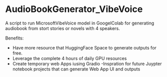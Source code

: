 # AudioBookGenerator_VibeVoice
A script to run MicrosoftVibeVoice model in GoogelColab for generating audiobook from stort stories or novels with 4 speakers.

Benefits:
- Have more resource that HuggingFace Space to generate outputs for free.
- Leverage the complete 4 hours of daily GPU resources
- Create temporary web Apps iusing Gradio
-Inspration for future Juypter notebook projects that can generate Web App UI and outputs
